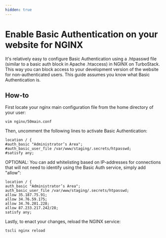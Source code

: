 ```yaml
---
hidden: true
---
```


# Enable Basic Authentication on your website for NGINX

It's relatively easy to configure Basic Authentication using a .htpasswd file (similar to a basic auth block in Apache .htaccess) in NGINX on TurboStack. This way you can block access to your development version of the website for non-authenticated users. This guide assumes you know what Basic Authentication is.

## How-to
First locate your nginx main configuration file from the home directory of your user:

```
vim nginx/50main.conf
```
 
Then, uncomment the following lines to activate Basic Authentication:
```
location / {
#auth_basic "Administrator’s Area";
#auth_basic_user_file /var/www/staging/.secrets/htpasswd;
#satisfy any;
```

OPTIONAL: You can add whitelisting based on IP-addresses for connections that will not need to identify using the Basic Auth service, simply add "allow":
```
location / {
auth_basic "Administrator’s Area";
auth_basic_user_file /var/www/staging/.secrets/htpasswd;
allow 35.187.75.91;
allow 34.76.59.175;
allow 34.76.201.228;
allow 87.233.217.242/28;
satisfy any;
```
 

Lastly, to enact your changes, reload the NGINX service:
```
tscli nginx reload
```